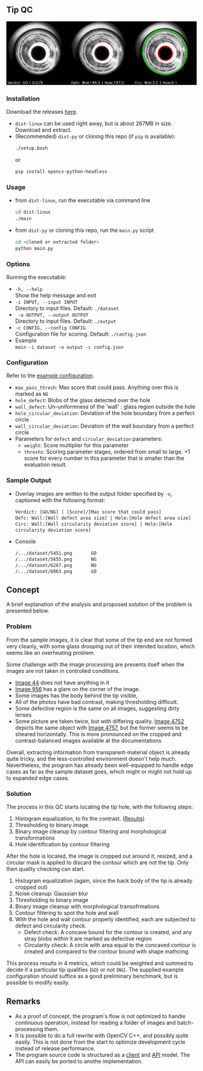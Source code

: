 
<!-- ABOUT THE PROJECT -->
## Tip QC

![Product Name Screen Shot](./documentations/output/965.png)

### Installation

Download the releases [here](https://github.com/Retorikal/tip_qc/releases/tag/latest).
* `dist-linux` can be used right away, but is about 267MB in size. Download and extract.
* (Recommended) `dist-py` or cloning this repo (if `pip` is available):
    ```bash
    ./setup.bash
    ```
    or
    ```bash
    pip install opencv-python-headless
    ```

### Usage
* from `dist-linux`, run the executable via command line
    ```bash
    cd dist-linux
    ./main
    ```
* from `dist-py` or cloning this repo, run the `main.py` script
    ```bash
    cd <cloned or extracted folder>
    python main.py
    ```

### Options
Running the executable:
* `-h, --help`  
Show the help message and exit
* `-i INPUT, --input INPUT`  
Directory to input files. Default: `./dataset`
* ` -o OUTPUT, --output OUTPUT`  
Directory to input files. Default: `./output`
* `-c CONFIG, --config CONFIG`  
Configuration file for scoring. Default: `./config.json`
* Example  
`main -i dataset -o output -c config.json`

### Configuration
Refer to the [example configuration](./config.json).
* `max_pass_thresh`: Max score that could pass. Anything over this is marked as `NG`
* `hole_defect`: Blobs of the glass detected over the hole
* `wall_defect`: Un-uniformness of the 'wall' : glass region outside the hole
* `hole_circular_deviation`: Deviation of the hole boundary from a perfect circle
* `wall_circular_deviation`: Deviation of the wall boundary from a perfect circle
* Parameters for `defect` and `circular_deviation` parameters:
    - `weight`: Score multiplier for this parameter
    - `threshs`: Scoring parameter stages, ordered from small to large. +1 score for every number in this parameter that is smaller than the evaluation result.

### Sample Output
* Overlay images are written to the output folder specified by `-o`, captioned with the following format:  
    ```
    Verdict: [GO/NG] | [Score]/[Max score that could pass]
    Defc: Wall:[Wall defect area size] | Hole:[Hole defect area size]
    Circ: Wall:[Wall circularity deviation score] | Hole:[Hole circularity deviation score]
    ```

* Console  
    ```
    /.../dataset/5451.png       GO
    /.../dataset/5655.png       NG
    /.../dataset/6267.png       NG
    /.../dataset/6063.png       GO
    ```

<!-- USAGE EXAMPLES -->
## Concept

A brief explanation of the analysis and proposed solution of the problem is presented below.

### Problem
From the sample images, it is clear that some of the tip end are not formed very cleanly, with some glass drooping out of their intended location, which seems like an overheating problem.  

Some challenge with the image processing are presents itself when the images are not taken in controlled conditions. 
* [Image 44](./dataset/44.png) does not have anything in it
* [Image 956](./dataset/956.png) has a glare on the corner of the image. 
* Some images has the body behind the tip visible, 
* All of the photos have bad contrast, making thresholding difficult. 
* Some defective region is the same on all images, suggesting dirty lenses
* Some picture are taken twice, but with differing quality. [Image 4752](./documentations/cropped/4752.png) depicts the same object with [Image 4757](./documentations/cropped/4757.png), but the former seems to be sheared horizontally. This is more pronounced on the cropped and contrast-balanced images available at the documentations

Overall, extracting information from transparent-material object is already quite tricky, and the less-controlled environment doesn't help much. Nevertheless, the program has already been well-equipped to handle edge cases as far as the sample dataset goes, which might or might not hold up to expanded edge cases.

### Solution

The process in this QC starts locating the tip hole, with the following steps:  

1. Histogram equalization, to fix the contrast. ([Results](/documentations/rebalanced/))
2. Thresholding to binary image
3. Binary image cleanup by contour filtering and morphological transformations
4. Hole identification by contour filtering

After the hole is located, the image is cropped out around it, resized, and a circular mask is applied to discard the contour which are not the tip. Only then quality checking can start.

1. Histogram equalization (again, since the back body of the tip is already cropped out)
2. Noise cleanup: Gaussian blur
3. Thresholding to binary image
4. Binary image cleanup with morphological transofrmations
5. Contour filtering to spot the hole and wall
6. With the hole and wall contour properly identified, each are subjected to defect and circularity check.
    * Defect check: A concave bound for the contour is created, and any stray blobs within it are marked as defective region
    * Circularity check: A circle with area equal to the concaved contour is created and compared to the contour bound with shape mathcing.

This process results in 4 metrics, which could be weighted and summed to decide if a particular tip qualifies (`GO`) or not (`NG`). The supplied example configuration should suffice as a good preliminary benchmark, but is possible to modify easily.


## Remarks
* As a proof of concept, the program's flow is not optimized to handle continuous operation, instead for reading a folder of images and batch-processing them.
* It is possible to do a full rewrite with OpenCV C++, and possibly quite easily. This is not done from the start to optimize development cycle instead of release performance.
* The program source code is structured as a [client](./main.py) and [API](./hole_detector.py) model. The API can easily be ported to anothe implementation.